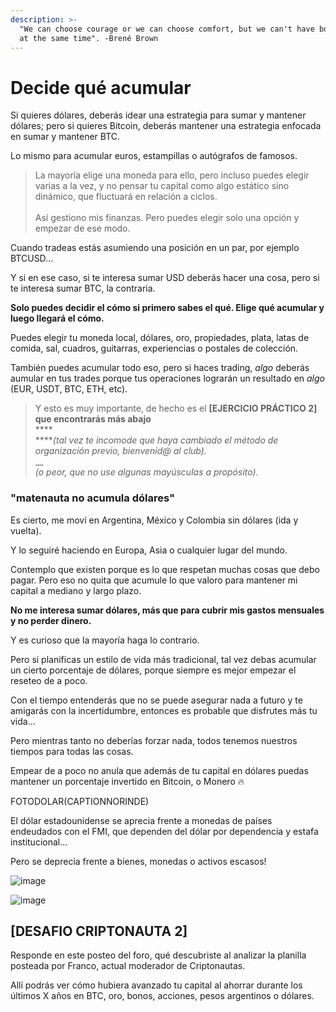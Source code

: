 ```yaml
---
description: >-
  "We can choose courage or we can choose comfort, but we can't have both. Not
  at the same time". -Brené Brown
---
```


# Decide qué acumular

Si quieres dólares, deberás idear una estrategia para sumar y mantener dólares; pero si quieres Bitcoin, deberás mantener una estrategia enfocada en sumar y mantener BTC.

Lo mismo para acumular euros, estampillas o autógrafos de famosos.

> La mayoría elige una moneda para ello, pero incluso puedes elegir varias a la vez, y no pensar tu capital como algo estático sino dinámico, que fluctuará en relación a ciclos.\
> \
> Así gestiono mis finanzas. Pero puedes elegir solo una opción y empezar de ese modo.

Cuando tradeas estás asumiendo una posición en un par, por ejemplo BTCUSD...

Y si en ese caso, si te interesa sumar USD deberás hacer una cosa, pero si te interesa sumar BTC, la contraria.

**Solo puedes decidir el cómo si primero sabes el qué. Elige qué acumular y luego llegará el cómo.**

Puedes elegir tu moneda local, dólares, oro, propiedades, plata, latas de comida, sal, cuadros, guitarras, experiencias o postales de colección.

También puedes acumular todo eso, pero si haces trading, _algo_ deberás aumular en tus trades porque tus operaciones lograrán un resultado en _algo_ (EUR, USDT, BTC, ETH, etc).

> Y esto es muy importante, de hecho es el **\[EJERCICIO PRÁCTICO 2] que encontrarás más abajo**\
> ****\
> ****_(tal vez te incomode que haya cambiado el método de organización previo, bienvenid@ al club)._\
> __\
> _(o peor, que no use algunas mayúsculas a propósito)._

### "matenauta no acumula dólares"

Es cierto, me moví en Argentina, México y Colombia sin dólares (ida y vuelta).

Y lo seguiré haciendo en Europa, Asia o cualquier lugar del mundo.

Contemplo que existen porque es lo que respetan muchas cosas que debo pagar. Pero eso no quita que acumule lo que valoro para mantener mi capital a mediano y largo plazo.

**No me interesa sumar dólares, más que para cubrir mis gastos mensuales y no perder dinero.**

Y es curioso que la mayoría haga lo contrario.

Pero si planificas un estilo de vida más tradicional, tal vez debas acumular un cierto porcentaje de dólares, porque siempre es mejor empezar el reseteo de a poco.

Con el tiempo entenderás que no se puede asegurar nada a futuro y te amigarás con la incertidumbre, entonces es probable que disfrutes más tu vida...

Pero mientras tanto no deberías forzar nada, todos tenemos nuestros tiempos para todas las cosas.

Empear de a poco no anula que además de tu capital en dólares puedas mantener un porcentaje invertido en Bitcoin, o Monero 🔥

FOTODOLAR(CAPTIONNORINDE)

El dólar estadounidense se aprecia frente a monedas de países endeudados con el FMI, que dependen del dólar por dependencia y estafa institucional...

Pero se deprecia frente a bienes, monedas o activos escasos!

![image](https://user-images.githubusercontent.com/122026745/210862118-d5e4e01b-152c-440f-b002-5672baa33963.png)


![image](https://user-images.githubusercontent.com/122026745/210862356-48f8cc33-37ba-4953-be5b-e0c65beea2d3.png)


## \[DESAFIO CRIPTONAUTA 2]

Responde en este posteo del foro, qué descubriste al analizar la planilla posteada por Franco, actual moderador de Criptonautas.

Allí podrás ver cómo hubiera avanzado tu capital al ahorrar durante los últimos X años en BTC, oro, bonos, acciones, pesos argentinos o dólares.
